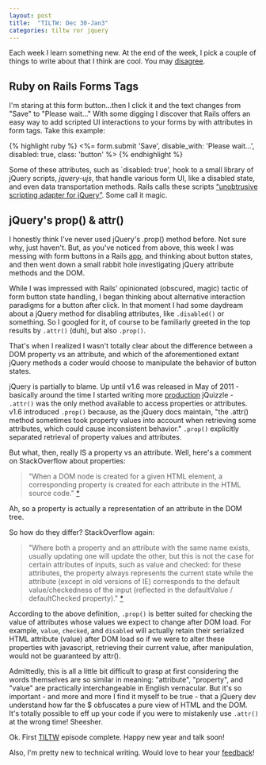 ```yaml
---
layout: post
title:  "TILTW: Dec 30-Jan3"
categories: tiltw ror jquery
---
```


Each week I learn something new.  At the end of the week, I pick a couple of things to write about that I think are cool. You may
<a title="Share on Twitter" data-network="twitter" data-action="share" href="https://twitter.com/share?url=http://internetross.me/tiltw-dec-30-jan-3&amp;text=Ross, I like you but..." target="_blank">
disagree</a>. 

## Ruby on Rails Forms Tags 
I'm staring at this form button...then I click it and the text changes from "Save" to "Please wait..."  With some digging I discover that Rails offers an easy way to add scripted UI interactions to your forms by with attributes in form tags.  Take this example:

{% highlight ruby %}
<%= form.submit 'Save', disable_with: 'Please wait...', disabled: true, class: 'button' %>
{% endhighlight %}

Some of these attributes, such as `disabled: true', hook to a small library of jQuery scripts, *jquery-ujs*, that handle various form UI, like a disabled state, and even data transportation methods. Rails calls these scripts [“unobtrusive scripting adapter for jQuery”](http://github.com/rails/jquery-ujs/).  Some call it magic. 

## jQuery's prop() & attr()
I honestly think I've never used jQuery's .prop() method before.  Not sure why, just haven't.  But, as you've noticed from above, this week I was messing with form buttons in a Rails [app](http://www.scienceexchange.com), and thinking about button states, and then went down a small rabbit hole investigating jQuery attribute methods and the DOM.

While I was impressed with Rails' opinionated (obscured, magic) tactic of form button state handling, I began thinking about alternative interaction paradigms for a button after click.  In that moment I had some daydream about a jQuery method for disabling attributes, like `.disabled()` or something.  So I googled for it, of course to be familiarly greeted in the top results by `.attr()` (duh), but also `.prop()`.

That's when I realized I wasn't totally clear about the difference between a DOM property vs an attribute, and which of the aforementioned extant jQuery methods a coder would choose to manipulate the behavior of button states.  

jQuery is partially to blame. Up until v1.6 was released in May of 2011 - basically around the time I started writing more  <a class="term-name" href="/glossary#production">production</a> jQuizzle - `.attr()` was the only method available to access properties or attributes.  v1.6 introduced `.prop()` because, as the jQuery docs maintain, "the .attr() method sometimes took property values into account when retrieving some attributes, which could cause inconsistent behavior."  `.prop()` explicitly separated retrieval of property values and attributes.

But what, then, really IS a property vs an attribute.  Well, here's a comment on StackOverflow about properties:

> "When a DOM node is created for a given HTML element, a corresponding property is created for each attribute in the HTML source code." [*](http://stackoverflow.com/questions/6003819/properties-and-attributes-in-html)

Ah, so a property is actually a representation of an attribute in the DOM tree.

So how do they differ?  StackOverflow again:

> "Where both a property and an attribute with the same name exists, usually updating one will update the other, but this is not the case for certain attributes of inputs, such as value and checked: for these attributes, the property always represents the current state while the attribute (except in old versions of IE) corresponds to the default value/checkedness of the input (reflected in the defaultValue / defaultChecked property)." [*](http://stackoverflow.com/questions/5874652/prop-vs-attr)

According to the above definition, `.prop()` is better suited for checking the value of attributes whose values we expect to change after DOM load.  For example, `value`, `checked`, and `disabled` will actually retain their serialized HTML attribute (value) after DOM load so if we were to alter these properties with javascript, retrieving their current value, after manipulation, would not be guaranteed by attr().  

Admittedly, this is all a little bit difficult to grasp at first considering the words themselves are so similar in meaning: "attribute", "property", and "value" are practically interchangeable in English vernacular. But it's so important - and more and more I find it myself to be true - that a jQuery dev understand how far the $ obfuscates a pure view of HTML and the DOM. It's totally possible to eff up your code if you were to mistakenly use `.attr()` at the wrong time! Sheesher.

Ok. First [TILTW](/glossary#tiltw) episode complete.  Happy new year and talk soon!  

Also, I'm pretty new to technical writing. Would love to hear your <a title="Share on Twitter" data-network="twitter" data-action="share" href="https://twitter.com/share?url=http://internetross.me/tiltw-dec-30-jan-3&amp;text=Ross, here's some feedback..." target="_blank">
feedback</a>!